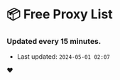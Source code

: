 # :package: Free Proxy List
### Updated every 15 minutes.

- Last updated: `2024-05-01 02:07`

:heart:
